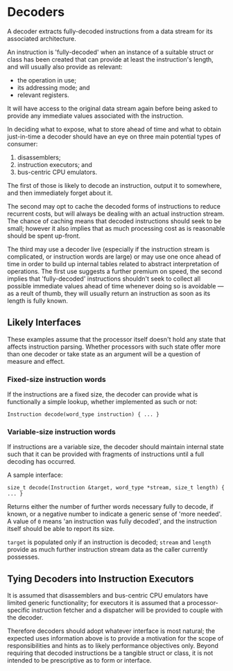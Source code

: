 #  Decoders

A decoder extracts fully-decoded instructions from a data stream for its associated architecture. 

An instruction is 'fully-decoded' when an instance of a suitable struct or class has been created that can provide at least the instruction's length, and will usually also provide as relevant:
* the operation in use;
* its addressing mode; and
* relevant registers.

It will have access to the original data stream again before being asked to provide any immediate values associated with the instruction.

In deciding what to expose, what to store ahead of time and what to obtain just-in-time a decoder should have an eye on three main potential types of consumer:
1. disassemblers;
2. instruction executors; and
3. bus-centric CPU emulators.

The first of those is likely to decode an instruction, output it to somewhere, and then immediately forget about it.

The second may opt to cache the decoded forms of instructions to reduce recurrent costs, but will always be dealing with an actual instruction stream. The chance of caching means that decoded instructions should seek to be small; however it also implies that as much processing cost as is reasonable should be spent up-front.     

The third may use a decoder live (especially if the instruction stream is complicated, or instruction words are large) or may use one once ahead of time in order to build up internal tables related to abstract interpretation of operations. The first use suggests a further premium on speed, the second implies that 'fully-decoded' instructions shouldn't seek to collect all possible immediate values ahead of time whenever doing so is avoidable — as a reult of thumb, they will usually return an instruction as soon as its length is fully known.

## Likely Interfaces

These examples assume that the processor itself doesn't hold any state that affects instruction parsing. Whether processors with such state offer more than one decoder or take state as an argument will be a question of measure and effect.  

### Fixed-size instruction words

If the instructions are a fixed size, the decoder can provide what is functionally a simple lookup, whether implemented as such or not:

    Instruction decode(word_type instruction) { ... }

### Variable-size instruction words

If instructions are a variable size, the decoder should maintain internal state such that it can be provided with fragments of instructions until a full decoding has occurred.

A sample interface:

    size_t decode(Instruction &target, word_type *stream, size_t length) { ... }

Returns either the number of further words necessary fully to decode, if known, or a negative number to indicate a generic sense of 'more needed'. A value of `0` means 'an instruction was fully decoded', and the instruction itself should be able to report its size.  

`target` is populated only if an instruction is decoded; `stream` and `length` provide as much further instruction stream data as the caller currently possesses. 

## Tying Decoders into Instruction Executors

It is assumed that disassemblers and bus-centric CPU emulators have limited generic functionality; for executors it is assumed that a processor-specific instruction fetcher and a dispatcher will be provided to couple with the decoder. 

Therefore decoders should adopt whatever interface is most natural; the expected uses information above is to provide a motivation for the scope of responsibilities and hints as to likely performance objectives only. Beyond requiring that decoded instructions be a tangible struct or class, it is not intended to be prescriptive as to form or interface.  
